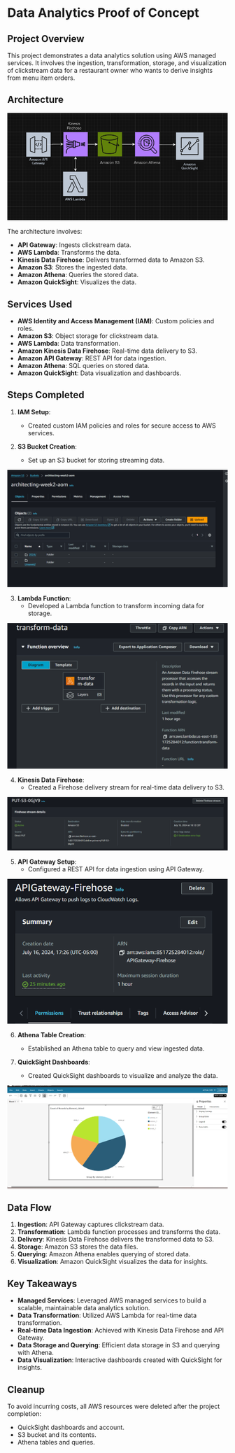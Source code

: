 # Data Analytics Proof of Concept

## Project Overview

This project demonstrates a data analytics solution using AWS managed services. It involves the ingestion, transformation, storage, and visualization of clickstream data for a restaurant owner who wants to derive insights from menu item orders.

## Architecture

![Architecture Diagram](architecture/diagram.png)

The architecture involves:
- **API Gateway**: Ingests clickstream data.
- **AWS Lambda**: Transforms the data.
- **Kinesis Data Firehose**: Delivers transformed data to Amazon S3.
- **Amazon S3**: Stores the ingested data.
- **Amazon Athena**: Queries the stored data.
- **Amazon QuickSight**: Visualizes the data.

## Services Used

- **AWS Identity and Access Management (IAM)**: Custom policies and roles.
- **Amazon S3**: Object storage for clickstream data.
- **AWS Lambda**: Data transformation.
- **Amazon Kinesis Data Firehose**: Real-time data delivery to S3.
- **Amazon API Gateway**: REST API for data ingestion.
- **Amazon Athena**: SQL queries on stored data.
- **Amazon QuickSight**: Data visualization and dashboards.

## Steps Completed

1. **IAM Setup**:
    - Created custom IAM policies and roles for secure access to AWS services.
      
2. **S3 Bucket Creation**:
    - Set up an S3 bucket for storing streaming data.
      
![Bucket](screenshots_of_created_services/s3_bucket.png)

3. **Lambda Function**:
    - Developed a Lambda function to transform incoming data for storage.

![Bucket](screenshots_of_created_services/lambda_function_transform-data.png)

4. **Kinesis Data Firehose**:
    - Created a Firehose delivery stream for real-time data delivery to S3.

![Bucket](screenshots_of_created_services/firehose_stream.png)

5. **API Gateway Setup**:
    - Configured a REST API for data ingestion using API Gateway.

![Bucket](screenshots_of_created_services/APIGatewayFirehose.png)

6. **Athena Table Creation**:
    - Established an Athena table to query and view ingested data.
    
7. **QuickSight Dashboards**:
    - Created QuickSight dashboards to visualize and analyze the data.

![Bucket](screenshots_of_created_services/data_analysis_quicksight.png)

## Data Flow

1. **Ingestion**: API Gateway captures clickstream data.
2. **Transformation**: Lambda function processes and transforms the data.
3. **Delivery**: Kinesis Data Firehose delivers the transformed data to S3.
4. **Storage**: Amazon S3 stores the data files.
5. **Querying**: Amazon Athena enables querying of stored data.
6. **Visualization**: Amazon QuickSight visualizes the data for insights.



## Key Takeaways

- **Managed Services**: Leveraged AWS managed services to build a scalable, maintainable data analytics solution.
- **Data Transformation**: Utilized AWS Lambda for real-time data transformation.
- **Real-time Data Ingestion**: Achieved with Kinesis Data Firehose and API Gateway.
- **Data Storage and Querying**: Efficient data storage in S3 and querying with Athena.
- **Data Visualization**: Interactive dashboards created with QuickSight for insights.



## Cleanup

To avoid incurring costs, all AWS resources were deleted after the project completion:
- QuickSight dashboards and account.
- S3 bucket and its contents.
- Athena tables and queries.

